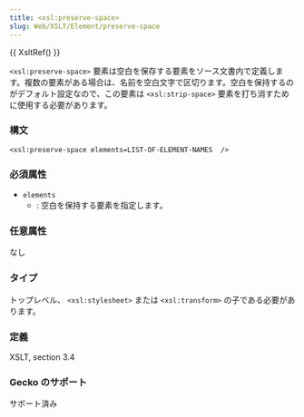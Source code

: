 ```yaml
---
title: <xsl:preserve-space>
slug: Web/XSLT/Element/preserve-space
---
```

{{ XsltRef() }}

`<xsl:preserve-space>` 要素は空白を保存する要素をソース文書内で定義します。複数の要素がある場合は、名前を空白文字で区切ります。空白を保持するのがデフォルト設定なので、この要素は `<xsl:strip-space>` 要素を打ち消すために使用する必要があります。

### 構文

```
<xsl:preserve-space elements=LIST-OF-ELEMENT-NAMES  />
```

### 必須属性

- `elements`
  - : 空白を保持する要素を指定します。

### 任意属性

なし

### タイプ

トップレベル、 `<xsl:stylesheet>` または `<xsl:transform>` の子である必要があります。

### 定義

XSLT, section 3.4

### Gecko のサポート

サポート済み
